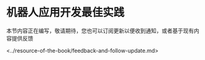 # 机器人应用开发最佳实践

本节内容正在编写，敬请期待，您也可以订阅更新以便收到通知，或者基于现有内容提供反馈

<../resource-of-the-book/feedback-and-follow-update.md>



